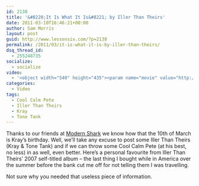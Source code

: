```yaml
---
id: 2138
title: '&#8220;It Is What It Is&#8221; by Iller Than Theirs'
date: 2011-03-10T16:46:21+00:00
author: Sam Morris
layout: post
guid: http://www.lessonsix.com/?p=2138
permalink: /2011/03/it-is-what-it-is-by-iller-than-theirs/
dsq_thread_id:
  - 255248735
socialize:
  - socialize
video:
  - '<object width="540" height="435"><param name="movie" value="http://www.youtube.com/v/fML7SslHR-M?fs=1&hl=en_GB"></param><param name="allowFullScreen" value="true"></param><param name="allowscriptaccess" value="always"></param><embed src="http://www.youtube.com/v/fML7SslHR-M?fs=1&hl=en_GB" type="application/x-shockwave-flash" width="540" height="435" allowscriptaccess="always" allowfullscreen="true"></embed></object>'
categories:
  - Video
tags:
  - Cool Calm Pete
  - Iller Than Theirs
  - Kray
  - Tone Tank
---
```

Thanks to our friends at [Modern Shark](http://modernshark.com/happy-birthday-kray) we know how that the 10th of March is Kray&#8217;s birthday. Well, we&#8217;ll take any excuse to post some Iller Than Theirs (Kray &#038; Tone Tank) and if we can throw some Cool Calm Pete (at his best, no less) in as well, even better. Here&#8217;s a personal favourite from Iller Than Theirs&#8217; 2007 self-titled album &#8211; the last thing I bought while in America over the summer before the bank cut me off for not telling them I was travelling.

Not sure why you needed that useless piece of information.